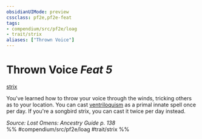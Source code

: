 ```yaml
---
obsidianUIMode: preview
cssclass: pf2e,pf2e-feat
tags:
- compendium/src/pf2e/loag
- trait/strix
aliases: ["Thrown Voice"]
---
```

# Thrown Voice  *Feat 5*  
[strix](rules/traits/strix-loag.md)  


You've learned how to throw your voice through the winds, tricking others as to your location. You can cast [ventriloquism](compendium/spells/ventriloquism.md) as a primal innate spell once per day. If you're a songbird strix, you can cast it twice per day instead.

*Source: Lost Omens: Ancestry Guide p. 138*  
%% #compendium/src/pf2e/loag #trait/strix %%
